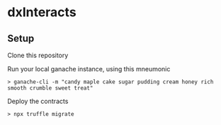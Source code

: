 # dxInteracts


## Setup

Clone this repository

Run your local ganache instance, using this mneumonic

`> ganache-cli -m "candy maple cake sugar pudding cream honey rich smooth crumble sweet treat"`

Deploy the contracts

`> npx truffle migrate`